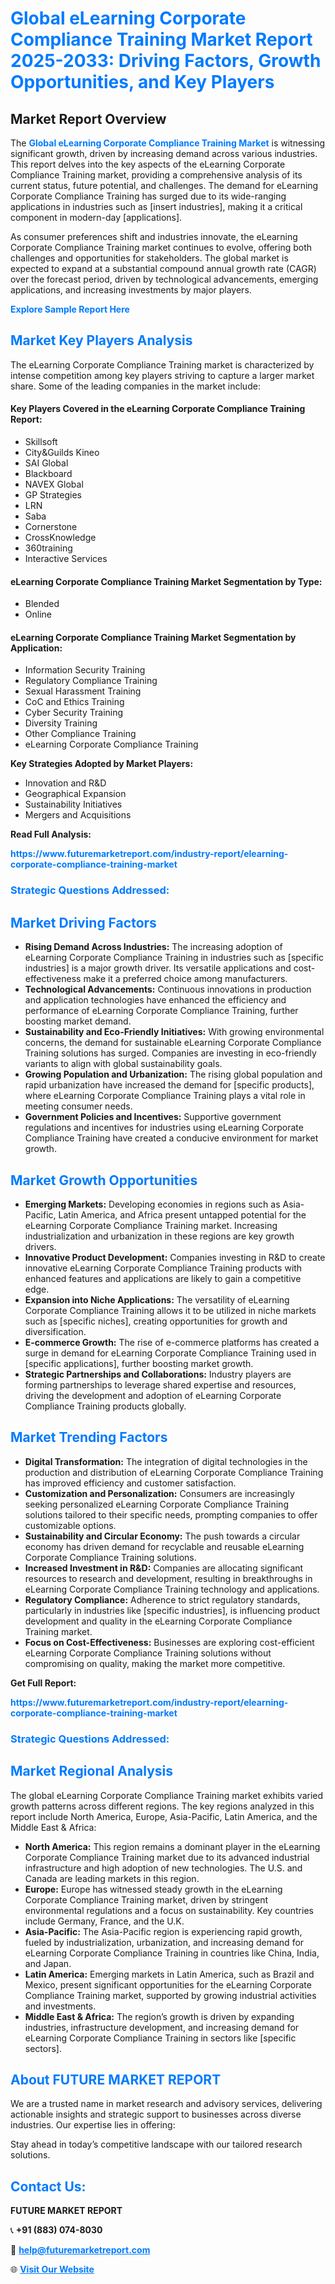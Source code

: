 <h1 style="color: #007BFF;">Global eLearning Corporate Compliance Training Market Report 2025-2033: Driving Factors, Growth Opportunities, and Key Players</h1>

<section id="overview">
<h2>Market Report Overview</h2>
<p>The <a href="https://www.futuremarketreport.com/industry-report/elearning-corporate-compliance-training-market" style="color: #007BFF; text-decoration: none;"><strong>Global eLearning Corporate Compliance Training Market</strong></a> is witnessing significant growth, driven by increasing demand across various industries. This report delves into the key aspects of the eLearning Corporate Compliance Training market, providing a comprehensive analysis of its current status, future potential, and challenges. The demand for eLearning Corporate Compliance Training has surged due to its wide-ranging applications in industries such as [insert industries], making it a critical component in modern-day [applications].</p>
<p>As consumer preferences shift and industries innovate, the eLearning Corporate Compliance Training market continues to evolve, offering both challenges and opportunities for stakeholders. The global market is expected to expand at a substantial compound annual growth rate (CAGR) over the forecast period, driven by technological advancements, emerging applications, and increasing investments by major players.</p>
</section>

<section id="overview">
<p><a href="https://www.futuremarketreport.com/request-sample/reportId=112073" style="color: #007BFF; text-decoration: none;"><strong>Explore Sample Report Here</strong></a></p>
</section>

<section id="key-players">
<h2 style="color: #007BFF;">Market Key Players Analysis</h2>
<p>The eLearning Corporate Compliance Training market is characterized by intense competition among key players striving to capture a larger market share. Some of the leading companies in the market include:</p>
<h4>Key Players Covered in the eLearning Corporate Compliance Training Report:</h4>
<ul><li>Skillsoft</li><li>City&amp;Guilds Kineo</li><li>SAI Global</li><li>Blackboard</li><li>NAVEX Global</li><li>GP Strategies</li><li>LRN</li><li>Saba</li><li>Cornerstone</li><li>CrossKnowledge</li><li>360training</li><li>Interactive Services</li></ul>
<h4>eLearning Corporate Compliance Training Market Segmentation by Type:</h4>
<ul><li>Blended</li><li>Online</li></ul>

<h4>eLearning Corporate Compliance Training Market Segmentation by Application:</h4>
<ul><li>Information Security Training</li><li>Regulatory Compliance Training</li><li>Sexual Harassment Training</li><li>CoC and Ethics Training</li><li>Cyber Security Training</li><li>Diversity Training</li><li>Other Compliance Training</li><li>eLearning Corporate Compliance Training</li></ul>
<p><strong>Key Strategies Adopted by Market Players:</strong></p>
<ul>
<li>Innovation and R&D</li>
<li>Geographical Expansion</li>
<li>Sustainability Initiatives</li>
<li>Mergers and Acquisitions</li>
</ul>
</section>

<section>
<p><strong>Read Full Analysis: </strong></p><a href="https://www.futuremarketreport.com/industry-report/elearning-corporate-compliance-training-market" style="color: #007BFF; text-decoration: none;"><strong>https://www.futuremarketreport.com/industry-report/elearning-corporate-compliance-training-market</strong></a>
<h3 style="color: #007BFF;">Strategic Questions Addressed:</h3>
</section>

<section id="driving-factors">
<h2 style="color: #007BFF;">Market Driving Factors</h2>
<ul>
<li><strong>Rising Demand Across Industries:</strong> The increasing adoption of eLearning Corporate Compliance Training in industries such as [specific industries] is a major growth driver. Its versatile applications and cost-effectiveness make it a preferred choice among manufacturers.</li>
<li><strong>Technological Advancements:</strong> Continuous innovations in production and application technologies have enhanced the efficiency and performance of eLearning Corporate Compliance Training, further boosting market demand.</li>
<li><strong>Sustainability and Eco-Friendly Initiatives:</strong> With growing environmental concerns, the demand for sustainable eLearning Corporate Compliance Training solutions has surged. Companies are investing in eco-friendly variants to align with global sustainability goals.</li>
<li><strong>Growing Population and Urbanization:</strong> The rising global population and rapid urbanization have increased the demand for [specific products], where eLearning Corporate Compliance Training plays a vital role in meeting consumer needs.</li>
<li><strong>Government Policies and Incentives:</strong> Supportive government regulations and incentives for industries using eLearning Corporate Compliance Training have created a conducive environment for market growth.</li>
</ul>
</section>

<section id="growth-opportunities">
<h2 style="color: #007BFF;">Market Growth Opportunities</h2>
<ul>
<li><strong>Emerging Markets:</strong> Developing economies in regions such as Asia-Pacific, Latin America, and Africa present untapped potential for the eLearning Corporate Compliance Training market. Increasing industrialization and urbanization in these regions are key growth drivers.</li>
<li><strong>Innovative Product Development:</strong> Companies investing in R&D to create innovative eLearning Corporate Compliance Training products with enhanced features and applications are likely to gain a competitive edge.</li>
<li><strong>Expansion into Niche Applications:</strong> The versatility of eLearning Corporate Compliance Training allows it to be utilized in niche markets such as [specific niches], creating opportunities for growth and diversification.</li>
<li><strong>E-commerce Growth:</strong> The rise of e-commerce platforms has created a surge in demand for eLearning Corporate Compliance Training used in [specific applications], further boosting market growth.</li>
<li><strong>Strategic Partnerships and Collaborations:</strong> Industry players are forming partnerships to leverage shared expertise and resources, driving the development and adoption of eLearning Corporate Compliance Training products globally.</li>
</ul>
</section>

<section id="trending-factors">
<h2 style="color: #007BFF;">Market Trending Factors</h2>
<ul>
<li><strong>Digital Transformation:</strong> The integration of digital technologies in the production and distribution of eLearning Corporate Compliance Training has improved efficiency and customer satisfaction.</li>
<li><strong>Customization and Personalization:</strong> Consumers are increasingly seeking personalized eLearning Corporate Compliance Training solutions tailored to their specific needs, prompting companies to offer customizable options.</li>
<li><strong>Sustainability and Circular Economy:</strong> The push towards a circular economy has driven demand for recyclable and reusable eLearning Corporate Compliance Training solutions.</li>
<li><strong>Increased Investment in R&D:</strong> Companies are allocating significant resources to research and development, resulting in breakthroughs in eLearning Corporate Compliance Training technology and applications.</li>
<li><strong>Regulatory Compliance:</strong> Adherence to strict regulatory standards, particularly in industries like [specific industries], is influencing product development and quality in the eLearning Corporate Compliance Training market.</li>
<li><strong>Focus on Cost-Effectiveness:</strong> Businesses are exploring cost-efficient eLearning Corporate Compliance Training solutions without compromising on quality, making the market more competitive.</li>
</ul>
</section>

<section>
<p><strong>Get Full Report: </strong></p><a href="https://www.futuremarketreport.com/industry-report/elearning-corporate-compliance-training-market" style="color: #007BFF; text-decoration: none;"><strong>https://www.futuremarketreport.com/industry-report/elearning-corporate-compliance-training-market</strong></a>
<h3 style="color: #007BFF;">Strategic Questions Addressed:</h3>
</section>


<section id="regional-analysis">
<h2 style="color: #007BFF;">Market Regional Analysis</h2>
<p>The global eLearning Corporate Compliance Training market exhibits varied growth patterns across different regions. The key regions analyzed in this report include North America, Europe, Asia-Pacific, Latin America, and the Middle East & Africa:</p>
<ul>
<li><strong>North America:</strong> This region remains a dominant player in the eLearning Corporate Compliance Training market due to its advanced industrial infrastructure and high adoption of new technologies. The U.S. and Canada are leading markets in this region.</li>
<li><strong>Europe:</strong> Europe has witnessed steady growth in the eLearning Corporate Compliance Training market, driven by stringent environmental regulations and a focus on sustainability. Key countries include Germany, France, and the U.K.</li>
<li><strong>Asia-Pacific:</strong> The Asia-Pacific region is experiencing rapid growth, fueled by industrialization, urbanization, and increasing demand for eLearning Corporate Compliance Training in countries like China, India, and Japan.</li>
<li><strong>Latin America:</strong> Emerging markets in Latin America, such as Brazil and Mexico, present significant opportunities for the eLearning Corporate Compliance Training market, supported by growing industrial activities and investments.</li>
<li><strong>Middle East & Africa:</strong> The region’s growth is driven by expanding industries, infrastructure development, and increasing demand for eLearning Corporate Compliance Training in sectors like [specific sectors].</li>
</ul>
</section>

<footer>
<h2 style="color: #007BFF;">About FUTURE MARKET REPORT</h2>
<p>We are a trusted name in market research and advisory services, delivering actionable insights and strategic support to businesses across diverse industries. Our expertise lies in offering:</p>

<p>Stay ahead in today’s competitive landscape with our tailored research solutions.</p>

<h2 style="color: #007BFF;">Contact Us:</h2>
<p><strong>FUTURE MARKET REPORT</strong></p>
<p>📞 <strong>+91 (883) 074-8030</strong></p>
<p>📧 <strong><a href="mailto:help@futuremarketreport.com" style="color: #007BFF;">help@futuremarketreport.com</a></strong></p>
<p>🌐 <strong><a href="https://www.futuremarketreport.com/" style="color: #007BFF;">Visit Our Website</a></strong></p>
</footer>
